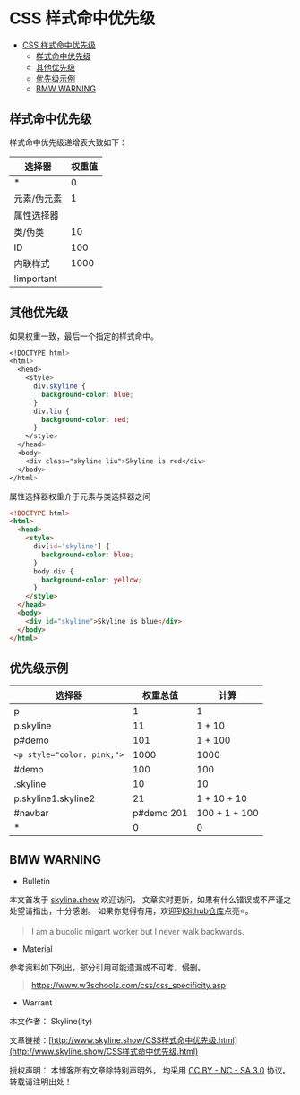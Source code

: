 # CSS 样式命中优先级

<!-- @import "[TOC]" {cmd="toc" depthFrom=1 depthTo=6 orderedList=false} -->

<!-- code_chunk_output -->

- [CSS 样式命中优先级](#css-样式命中优先级)
  - [样式命中优先级](#样式命中优先级)
  - [其他优先级](#其他优先级)
  - [优先级示例](#优先级示例)
  - [BMW WARNING](#bmw-warning)


<!-- /code_chunk_output -->

## 样式命中优先级

样式命中优先级递增表大致如下：

| 选择器      | 权重值 |
| ----------- | ------ |
| \*          | 0      |
| 元素/伪元素 | 1      |
| 属性选择器  |        |
| 类/伪类     | 10     |
| ID          | 100    |
| 内联样式    | 1000   |
| !important  |        |

## 其他优先级

如果权重一致，最后一个指定的样式命中。

```css
<!DOCTYPE html>
<html>
  <head>
    <style>
      div.skyline {
        background-color: blue;
      }
      div.liu {
        background-color: red;
      }
    </style>
  </head>
  <body>
    <div class="skyline liu">Skyline is red</div>
  </body>
</html>
```

属性选择器权重介于元素与类选择器之间

```html
<!DOCTYPE html>
<html>
  <head>
    <style>
      div[id='skyline'] {
        background-color: blue;
      }
      body div {
        background-color: yellow;
      }
    </style>
  </head>
  <body>
    <div id="skyline">Skyline is blue</div>
  </body>
</html>
```

## 优先级示例

| 选择器                     | 权重总值    | 计算          |
| -------------------------- | ----------- | ------------- |
| p                          | 1           | 1             |
| p.skyline                  | 11          | 1 + 10        |
| p#demo                     | 101         | 1 + 100       |
| `<p style="color: pink;">` | 1000        | 1000          |
| \#demo                     | 100         | 100           |
| .skyline                   | 10          | 10            |
| p.skyline1.skyline2        | 21          | 1 + 10 + 10   |
| \#navbar                   | p\#demo 201 | 100 + 1 + 100 |
| \*                         | 0           | 0             |

## BMW WARNING

- Bulletin

本文首发于 [skyline.show](http://www.skyline.show) 欢迎访问，
文章实时更新，如果有什么错误或不严谨之处望请指出，十分感谢。
如果你觉得有用，欢迎到[Github仓库](https://github.com/skylinety/Blog)点亮⭐️。

> I am a bucolic migant worker but I never walk backwards.

- Material

参考资料如下列出，部分引用可能遗漏或不可考，侵删。

>  https://www.w3schools.com/css/css_specificity.asp

- Warrant

本文作者： Skyline(lty)

文章链接：[http://www.skyline.show/CSS样式命中优先级.html](http://www.skyline.show/CSS样式命中优先级.html)

授权声明： 本博客所有文章除特别声明外， 均采用 [CC BY - NC - SA 3.0](https://creativecommons.org/licenses/by-nc-sa/3.0/deed.zh) 协议。 转载请注明出处！

